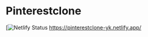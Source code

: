 # Pinterestclone
[![Netlify Status](https://api.netlify.com/api/v1/badges/e98917f9-aecb-410b-abe3-bc9accde1394/deploy-status)
https://pinterestclone-yk.netlify.app/